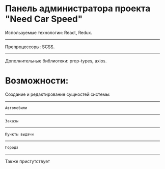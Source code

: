 # Панель администратора проекта "Need Car Speed"

Используемые технологии: React, Redux.
***
Препроцессоры: SCSS.
***
Дополнительные библиотеки: prop-types, axios.

# Возможности: 
Создание и редактирование сущностей системы: 
***
`Автомобили`
***
`Заказы`
***
`Пункты выдачи`
***
`Города`
***

Также пристутствует
